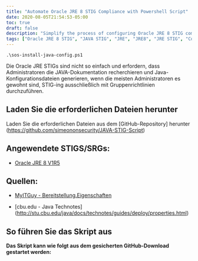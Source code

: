 ```yaml
---
title: "Automate Oracle JRE 8 STIG Compliance with Powershell Script"
date: 2020-08-05T21:54:53-05:00
toc: true
draft: false
description: "Simplify the process of configuring Oracle JRE 8 STIG compliance with an automated Powershell script, eliminating the need for manual research and configuration."
tags: ["Oracle JRE 8 STIG", "JAVA STIG", "JRE", "JRE8", "JRE STIG", "Compliance", "Automation", "Powershell", "Script", "JAVA Configuration", "Java Documentation", "Group Policy", "IT Security", "System Administration", "Configuration Management", "Windows", "Cybersecurity", "STIG Compliance", "Information Technology", "Software Configuration"]
---
```

```
.\sos-install-java-config.ps1
```

  Die Oracle JRE STIGs sind nicht so einfach und erfordern, dass Administratoren die JAVA-Dokumentation recherchieren und Java-Konfigurationsdateien generieren, wenn die meisten Administratoren es gewohnt sind, STIG-ing ausschließlich mit Gruppenrichtlinien durchzuführen.  ## Laden Sie die erforderlichen Dateien herunter  Laden Sie die erforderlichen Dateien aus dem [GitHub-Repository] herunter (https://github.com/simeononsecurity/JAVA-STIG-Script)  ## Angewendete STIGS/SRGs: - [Oracle JRE 8 V1R5](https://dl.dod.cyber.mil/wp-content/uploads/stigs/zip/U_Oracle_JRE_8_Windows_V1R5_STIG.zip)  ## Quellen: - [MyITGuy - Bereitstellung.Eigenschaften](https://gist.github.com/MyITGuy/9628895)  - [cbu.edu - Java Technotes] (http://stu.cbu.edu/java/docs/technotes/guides/deploy/properties.html)  ## So führen Sie das Skript aus  **Das Skript kann wie folgt aus dem gesicherten GitHub-Download gestartet werden:** 